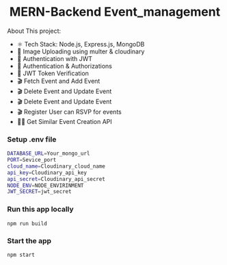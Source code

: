 <h1 align="center">MERN-Backend Event_management</h1>



About This project:

-   ⚛️ Tech Stack:  Node.js, Express.js, MongoDB
-   🎥 Image Uploading using multer & cloudinary
-   🔐 Authentication with JWT
-   🔐 Authentication & Authorizations 
-   🔐 JWT Token Verification 
-   🎬 Fetch Event and Add Event 
-   🎬 Delete Event and Update Event
-   🎬 Delete Event and Update Event
-   🎬 Register User can RSVP for events 
-   🐱‍👤 Get Similar Event Creation API


### Setup .env file

```bash
DATABASE_URL=Your_mongo_url
PORT=Sevice_port
cloud_name=Cloudinary_cloud_name
api_key=Cloudinary_api_key
api_secret=Cloudinary_api_secret
NODE_ENV=NODE_ENVIRINMENT
JWT_SECRET=jwt_secret
```

### Run this app locally

```shell
npm run build
```

### Start the app

```shell
npm start
```
